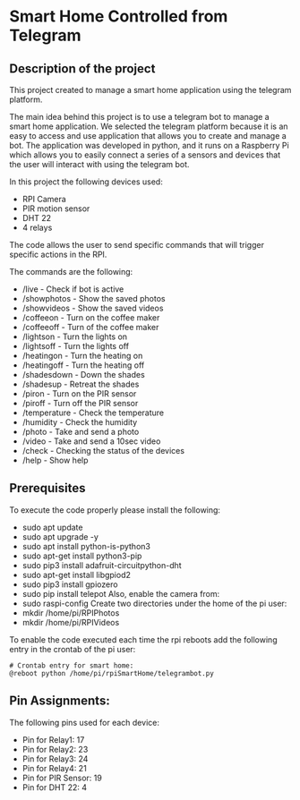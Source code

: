 # Smart Home Controlled from Telegram

## Description of the project
This project created to manage a smart home application using the telegram platform.

The main idea behind this project is to use a telegram bot to manage a smart home application.
We selected the telegram platform because it is an easy to access and use application that allows you to
create and manage a bot.
The application was developed in python, and it runs on a Raspberry Pi which
allows you to easily connect a series of a sensors and devices that the user will interact with using the telegram bot.

In this project the following devices used:
* RPI Camera
* PIR motion sensor
* DHT 22
* 4 relays

The code allows the user to send specific commands that will trigger specific actions in the RPI.

The commands are the following:
* /live - Check if bot is active
* /showphotos - Show the saved photos
* /showvideos - Show the saved videos
* /coffeeon - Turn on the coffee maker
* /coffeeoff - Turn of the coffee maker
* /lightson - Turn the lights on
* /lightsoff - Turn the lights off
* /heatingon - Turn the heating on
* /heatingoff - Turn the heating off
* /shadesdown - Down the shades
* /shadesup - Retreat the shades
* /piron - Turn on the PIR sensor
* /piroff - Turn off the PIR sensor
* /temperature - Check the temperature
* /humidity - Check the humidity
* /photo - Take and send a photo
* /video - Take and send a 10sec video
* /check - Checking the status of the devices
* /help - Show help

## Prerequisites

To execute the code properly please install the following:
   * sudo apt update
   * sudo apt upgrade -y
   * sudo apt install python-is-python3
   * sudo apt-get install python3-pip
   * sudo pip3 install adafruit-circuitpython-dht
   * sudo apt-get install libgpiod2
   * sudo pip3 install gpiozero
   * sudo pip install telepot
Also, enable the camera from:
   * sudo raspi-config
Create two directories under the home of the pi user:
   * mkdir /home/pi/RPIPhotos
   * mkdir /home/pi/RPIVideos

To enable the code executed each time the rpi reboots add the following entry in the
crontab of the pi user:

```
# Crontab entry for smart home:
@reboot python /home/pi/rpiSmartHome/telegrambot.py
```

## Pin Assignments:

The following pins used for each device:
   * Pin for Relay1: 17
   * Pin for Relay2: 23
   * Pin for Relay3: 24
   * Pin for Relay4: 21
   * Pin for PIR Sensor: 19
   * Pin for DHT 22: 4
